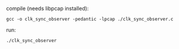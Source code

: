 compile (needs libpcap installed):

`gcc -o clk_sync_observer -pedantic -lpcap ./clk_sync_observer.c`

run:

`./clk_sync_observer`
